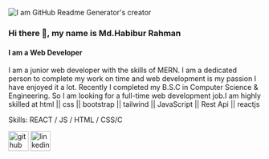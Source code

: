 ![I am GitHub Readme Generator's creator](https://media.licdn.com/dms/image/D4E16AQFOs2eFQRWzvg/profile-displaybackgroundimage-shrink_350_1400/0/1699765085903?e=1707955200&v=beta&t=NdR1EiKLvlzuwtkim6d54kWlMkdL7ltoUBYwNJBVtjE)

### Hi there 👋, my name is Md.Habibur Rahman
#### I am a Web Developer

I am a junior web developer with the skills of MERN. I am a dedicated person to complete my work on time and web development is my passion I have enjoyed it a lot. Recently I completed my B.S.C in Computer Science & Engineering. So I am looking for a full-time web development job.I am highly skilled at  html || css || bootstrap || tailwind || JavaScript || Rest Api || reactjs

Skills:   REACT / JS / HTML / CSS/C

[<img src='https://cdn.jsdelivr.net/npm/simple-icons@3.0.1/icons/github.svg' alt='github' height='40'>](https://github.com/https://github.com/Habib0011)  [<img src='https://cdn.jsdelivr.net/npm/simple-icons@3.0.1/icons/linkedin.svg' alt='linkedin' height='40'>]([https://www.linkedin.com/in/https://www.linkedin.com/in/md-habibur-rahman-eftee-941413298//](https://www.linkedin.com/public-profile/settings?trk=d_flagship3_profile_self_view_public_profile)https://www.linkedin.com/public-profile/settings?trk=d_flagship3_profile_self_view_public_profile)  

